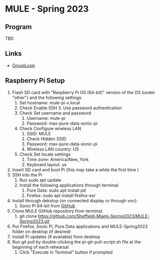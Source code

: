 # MULE - Spring 2023

## Program
TBD

## Links
- [GroupLoop](https://feedback.davidbramsay.com/)

## Raspberry Pi Setup
1. Flash SD card with "Raspberry Pi OS (64-bit)" version of the OS (under "other") and the following settings:
	1. Set hostname: mule-pi-x.local
	2. Check Enable SSH
		3. Use password authentication
	3. Check Set username and password
		1. Username: mule-pi
		2. Password: max-pure-data-sonic-pi
	4. Check Configure wireless LAN
		1. SSID: MULE
		2. Check Hidden SSID
		3. Password: max-pure-data-sonic-pi
		4. Wireless LAN country: US
	5. Check Set locale settings
		1. Time zone: America/New_York
		2. Keyboard layout: us
2. Insert SD card and boot Pi (this may take a while the first time )
3. SSH into the Pi
	1. Run sudo apt update
	2. Install the following applications through terminal:
		1. Pure Data: sudo apt install pd
		2. Firefox: sudo apt install firefox-esr 
4. Install through dekstop (on connected display or through vnc):
	1. Sonic Pi 64-bit from [GitHub](https://github.com/sonic-pi-net/sonic-pi/releases)
5. Clone MULE GitHub repository from terminal:
	1. git clone https://github.com/Sheffield-Miami-Spring2023/MULE-Spring2023.git
6. Put Firefox, Sonic Pi, Pure Data applications and MULE-Spring2023 folder on desktop (if desired)
7. Install Pi updates (if available) from desktop
8. Run git pull by double-clicking the pi-git-pull-script.sh file at the beginning of each rehearsal
	1. Click "Execute in Terminal" button if prompted